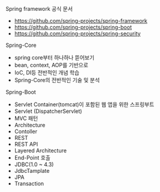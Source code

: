 Spring framework 공식 문서
 - https://github.com/spring-projects/spring-framework
 - https://github.com/spring-projects/spring-boot
 - https://github.com/spring-projects/spring-security


Spring-Core
 - spring core부터 하나하나 뜯어보기
 - bean, context, AOP를 기반으로
 - IoC, DI등 전반적인 개념 학습
 - Spring-Core의 전반적인 기술 및 분석


Spring-Boot
 - Servlet Container(tomcat)이 포함된 웹 앱을 위한 스프링부트
 - Servlet (DispatcherServlet)
 - MVC 패턴
 - Architecture
 - Contoller
 - REST
 - REST API
 - Layered Architecture
 - End-Point 호출
 - JDBC(1.0 ~ 4.3)
 - JdbcTamplate
 - JPA
 - Transaction
